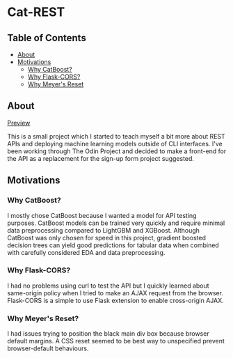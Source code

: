 # Cat-REST
## Table of Contents
- [About](#about)
- [Motivations](#motivations)
  - [Why CatBoost?](#why-cat-boost)
  - [Why Flask-CORS?](#why-flask-cors)
  - [Why Meyer's Reset](#why-meyers-reset)
## About
[Preview](https://ashuuuriii.github.io/Cat-REST/)

This is a small project which I started to teach myself a bit more about REST APIs and deploying machine learning models outside of CLI interfaces. I've been working through The Odin Project and decided to make a front-end for the API as a replacement for the sign-up form project suggested.

## Motivations
### Why CatBoost?
I mostly chose CatBoost because I wanted a model for API testing purposes. CatBoost models can be trained very quickly and require minimal data preprocessing compared to LightGBM and XGBoost. Although CatBoost was only chosen for speed in this project, gradient boosted decision trees can yield good predictions for tabular data when combined with carefully considered EDA and data preprocessing.
### Why Flask-CORS?
I had no problems using curl to test the API but I quickly learned about same-origin policy when I tried to make an AJAX request from the browser. Flask-CORS is a simple to use Flask extension to enable cross-origin AJAX.
### Why Meyer's Reset?
I had issues trying to position the black main div box because browser default margins. A CSS reset seemed to be best way to unspecified prevent browser-default behaviours.
